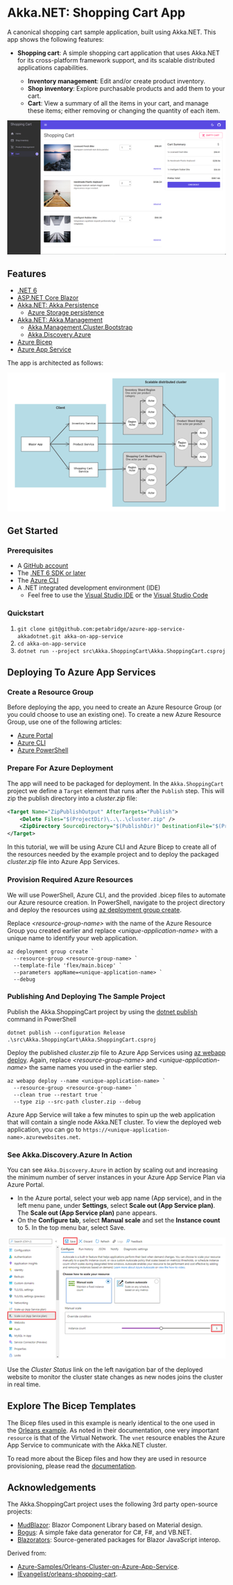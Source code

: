 # Akka.NET: Shopping Cart App

A canonical shopping cart sample application, built using Akka.NET. This app shows the following features:

- **Shopping cart**: A simple shopping cart application that uses Akka.NET for its cross-platform framework support, and its scalable distributed applications capabilities.

    - **Inventory management**: Edit and/or create product inventory.
    - **Shop inventory**: Explore purchasable products and add them to your cart.
    - **Cart**: View a summary of all the items in your cart, and manage these items; either removing or changing the quantity of each item.

![Shopping Cart sample app running.](media/shopping-cart.png)

## Features

- [.NET 6](https://docs.microsoft.com/dotnet/core/whats-new/dotnet-6)
- [ASP.NET Core Blazor](https://docs.microsoft.com/aspnet/core/blazor/?view=aspnetcore-6.0)
- [Akka.NET: Akka.Persistence](https://getakka.net/articles/persistence/architecture.html)
    - [Azure Storage persistence](https://github.com/petabridge/Akka.Persistence.Azure/)
- [Akka.NET: Akka.Management](https://github.com/akkadotnet/Akka.Management/)
    - [Akka.Management.Cluster.Bootstrap](https://github.com/akkadotnet/Akka.Management/tree/dev/src/cluster.bootstrap/Akka.Management.Cluster.Bootstrap)
    - [Akka.Discovery.Azure](https://github.com/akkadotnet/Akka.Management/tree/dev/src/discovery/azure/Akka.Discovery.Azure)
- [Azure Bicep](https://docs.microsoft.com/azure/azure-resource-manager/bicep)
- [Azure App Service](https://docs.microsoft.com/azure/app-service/overview)

The app is architected as follows:

![Shopping Cart sample app architecture.](media/shopping-cart-arch.png)

## Get Started

### Prerequisites

- A [GitHub account](https://github.com/join)
- The [.NET 6 SDK or later](https://dotnet.microsoft.com/download/dotnet)
- The [Azure CLI](https://docs.microsoft.com/en-us/cli/azure/install-azure-cli)
- A .NET integrated development environment (IDE)
    - Feel free to use the [Visual Studio IDE](https://visualstudio.microsoft.com) or the [Visual Studio Code](https://code.visualstudio.com)

### Quickstart

1. `git clone git@github.com:petabridge/azure-app-service-akkadotnet.git akka-on-app-service`
2. `cd akka-on-app-service`
3. `dotnet run --project src\Akka.ShoppingCart\Akka.ShoppingCart.csproj`

## Deploying To Azure App Services

### Create a Resource Group

Before deploying the app, you need to create an Azure Resource Group (or you could choose to use an existing one). To create a new Azure Resource Group, use one of the following articles:

- [Azure Portal](https://docs.microsoft.com/en-us/azure/azure-resource-manager/management/manage-resource-groups-portal#create-resource-groups)
- [Azure CLI](https://docs.microsoft.com/en-us/azure/azure-resource-manager/management/manage-resource-groups-cli#create-resource-groups)
- [Azure PowerShell](https://docs.microsoft.com/en-us/azure/azure-resource-manager/management/manage-resource-groups-powershell#create-resource-groups)

### Prepare For Azure Deployment

The app will need to be packaged for deployment. In the `Akka.ShoppingCart` project we define a `Target` element that runs after the `Publish` step. This will zip the publish directory into a _cluster.zip_ file:

```xml
<Target Name="ZipPublishOutput" AfterTargets="Publish">
    <Delete Files="$(ProjectDir)\..\..\cluster.zip" />
    <ZipDirectory SourceDirectory="$(PublishDir)" DestinationFile="$(ProjectDir)\..\..\cluster.zip" />
</Target>
```

In this tutorial, we will be using Azure CLI and Azure Bicep to create all of the resources needed by the example project and to deploy the packaged _cluster.zip_ file into Azure App Services.

### Provision Required Azure Resources

We will use PowerShell, Azure CLI, and the provided .bicep files to automate our Azure resource creation. In PowerShell, navigate to the project directory and deploy the resources using [az deployment group create](https://docs.microsoft.com/en-us/cli/azure/deployment/group#az-deployment-group-create).

Replace _\<resource-group-name>_ with the name of the Azure Resource Group you created earlier and replace _\<unique-application-name>_ with a unique name to identify your web application.

```shell
az deployment group create `
  --resource-group <resource-group-name> `
  --template-file 'flex/main.bicep' `
  --parameters appName=<unique-application-name> `
  --debug
```

### Publishing And Deploying The Sample Project

Publish the Akka.ShoppingCart project by using the [dotnet publish](https://docs.microsoft.com/en-us/dotnet/core/tools/dotnet-publish) command in PowerShell

```shell
dotnet publish --configuration Release .\src\Akka.ShoppingCart\Akka.ShoppingCart.csproj 
```

Deploy the published _cluster.zip_ file to Azure App Services using [az webapp deploy](https://docs.microsoft.com/en-us/cli/azure/webapp#az-webapp-deploy). Again, replace _\<resource-group-name>_ and _\<unique-application-name>_ the same names you used in the earlier step.

```shell
az webapp deploy --name <unique-application-name> `
  --resource-group <resource-group-name> `
  --clean true --restart true `
  --type zip --src-path cluster.zip --debug
```

Azure App Service will take a few minutes to spin up the web application that will contain a single node Akka.NET cluster. To view the deployed web application, you can go to `https://<unique-application-name>.azurewebsites.net`.

### See Akka.Discovery.Azure In Action

You can see `Akka.Discovery.Azure` in action by scaling out and increasing the minimum number of server instances in your Azure App Service Plan via Azure Portal.

- In the Azure portal, select your web app name (App service), and in the left menu pane, under __Settings__, select __Scale out (App Service plan)__. The __Scale out (App Service plan)__ pane appears.
- On the __Configure tab__, select __Manual scale__ and set the __Instance count__ to 5. In the top menu bar, select Save.

![Scale out the deployment to 5 instances.](media/scale-out-to-5.png)

Use the _Cluster Status_ link on the left navigation bar of the deployed website to monitor the cluster state changes as new nodes joins the cluster in real time.

## Explore The Bicep Templates

The Bicep files used in this example is nearly identical to the one used in the [Orleans example](https://docs.microsoft.com/en-us/dotnet/orleans/deployment/deploy-to-azure-app-service#explore-the-bicep-templates). As noted in their documentation, one very important `resource` is that of the Virtual Network. The `vnet` resource enables the Azure App Service to communicate with the Akka.NET cluster.

To read more about the Bicep files and how they are used in resource provisioning, please read the [documentation](https://docs.microsoft.com/en-us/dotnet/orleans/deployment/deploy-to-azure-app-service#explore-the-bicep-templates). 

## Acknowledgements

The Akka.ShoppingCart project uses the following 3rd party open-source projects:

- [MudBlazor](https://github.com/MudBlazor/MudBlazor): Blazor Component Library based on Material design.
- [Bogus](https://github.com/bchavez/Bogus): A simple fake data generator for C#, F#, and VB.NET.
- [Blazorators](https://github.com/IEvangelist/blazorators): Source-generated packages for Blazor JavaScript interop.

Derived from: 
- [Azure-Samples/Orleans-Cluster-on-Azure-App-Service](https://github.com/Azure-Samples/Orleans-Cluster-on-Azure-App-Service).
- [IEvangelist/orleans-shopping-cart](https://github.com/IEvangelist/orleans-shopping-cart).
